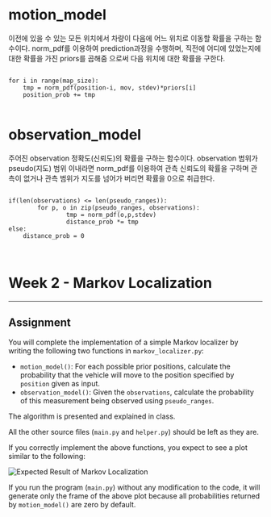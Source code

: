 
# motion_model

이전에 있을 수 있는 모든 위치에서 차량이 다음에 어느 위치로 이동할 확률을 구하는 함수이다.
norm_pdf를 이용하여 prediction과정을 수행하며, 직전에 어디에 있었는지에 대한 확률을 가진 priors를 곱해줌
으로써 다음 위치에 대한 확률을 구한다.

<pre>
<code>
for i in range(map_size):
    tmp = norm_pdf(position-i, mov, stdev)*priors[i]
    position_prob += tmp
</code>
</pre>

# observation_model

주어진 observation 정확도(신뢰도)의 확률을 구하는 함수이다.
observation 범위가 pseudo(지도) 범위 이내라면 norm_pdf를 이용하여 관측 신뢰도의 확률을 구하며
관측이 없거나 관측 범위가 지도를 넘어가 버리면 확률을 0으로 취급한다. 

<pre>
<code>
if(len(observations) <= len(pseudo_ranges)):
        for p, o in zip(pseudo_ranges, observations):
                tmp = norm_pdf(o,p,stdev)
                distance_prob *= tmp
else:
    distance_prob = 0

</code>
</pre>


# Week 2 - Markov Localization

---

[//]: # (Image References)
[plot]: ./markov.gif

## Assignment

You will complete the implementation of a simple Markov localizer by writing the following two functions in `markov_localizer.py`:

* `motion_model()`: For each possible prior positions, calculate the probability that the vehicle will move to the position specified by `position` given as input.
* `observation_model()`: Given the `observations`, calculate the probability of this measurement being observed using `pseudo_ranges`.

The algorithm is presented and explained in class.

All the other source files (`main.py` and `helper.py`) should be left as they are.

If you correctly implement the above functions, you expect to see a plot similar to the following:

![Expected Result of Markov Localization][plot]

If you run the program (`main.py`) without any modification to the code, it will generate only the frame of the above plot because all probabilities returned by `motion_model()` are zero by default.
